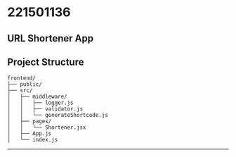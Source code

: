 # 221501136

## URL Shortener App

## Project Structure

```
frontend/
├── public/
├── src/
│   ├── middleware/
│   │   ├── logger.js
│   │   ├── validator.js
│   │   └── generateShortcode.js
│   ├── pages/
│   │   └── Shortener.jsx
│   ├── App.js
│   └── index.js
```

---


